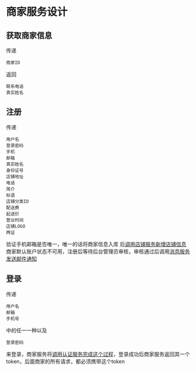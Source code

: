 # 商家服务设计

## 获取商家信息

传递

```
商家ID
```

返回

```
联系电话
真实姓名
```

## 注册

传递

```
用户名
登录密码
手机
邮箱
真实姓名
身份证号
店铺地址
电话
简介
标语
店铺分类ID
配送费
起送价
营业时间
店铺LOGO
两证
```

验证手机邮箱是否唯一，唯一的话将商家信息入库
后[调用店铺服务新增店铺信息](./店铺服务设计.md#添加店铺)
商家默认账户状态不可用，注册后等待后台管理员审核，审核通过后调用[消息服务发送邮件通知](./../基础设施服务群设计.md#发送消息)

## 登录

传递

```
用户名
邮箱
手机号
```

中的任一一种以及

```
登录密码
```

来登录，商家服务将[调用认证服务完成这个过程](./../基础设施服务群设计.md#认证)，登录成功后商家服务返回其一个token，后面商家的所有请求，都必须携带这个token


